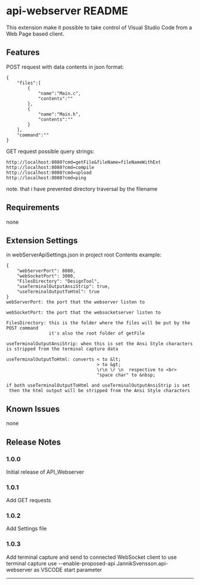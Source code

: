 # api-webserver README

This extension make it possible to take control of Visual Studio Code from a Web Page based client.


## Features

POST request with data contents in json format:
```
{
    "files":[
        {
            "name":"Main.c",
            "contents":""
        },
        {
            "name":"Main.h",
            "contents":""
        }
    ],
    "command":""
}
```
GET request
possible query strings:
```
http://localhost:8080?cmd=getFile&fileName=fileNameWithExt
http://localhost:8080?cmd=compile
http://localhost:8080?cmd=upload
http://localhost:8080?cmd=ping
```
note. that i have prevented directory traversal by the filename

## Requirements
none
## Extension Settings
in webServerApiSettings.json in project root
Contents example:
```
{
    "webServerPort": 8080,
    "webSocketPort": 3000,
    "FilesDirectory": "DesignTool",
    "useTerminalOutputAnsiStrip": true,
    "useTerminalOutputToHtml": true
}
webServerPort: the port that the webserver listen to

webSocketPort: the port that the websocketserver listen to

FilesDirectory: this is the folder where the files will be put by the POST command
                it's also the root folder of getFile

useTerminalOutputAnsiStrip: when this is set the Ansi Style characters is stripped from the terminal capture data

useTerminalOutputToHtml: converts < to &lt;
                                  > to &gt;
                                  \r\n \r \n  respective to <br>
                                  "space char" to &nbsp;

if both useTerminalOutputToHtml and useTerminalOutputAnsiStrip is set
 then the html output will be stripped from the Ansi Style characters
```		         

## Known Issues
none
## Release Notes

### 1.0.0

Initial release of API_Webserver

### 1.0.1

Add GET requests

### 1.0.2

Add Settings file

### 1.0.3

Add terminal capture and send to connected WebSocket client
to use terminal capture use --enable-proposed-api JannikSvensson.api-webserver as VSCODE start parameter


-----------------------------------------------------------------------------------------------------------
<!---
### For more information

* [Visual Studio Code's Markdown Support](http://code.visualstudio.com/docs/languages/markdown)
 * [Markdown Syntax Reference](https://help.github.com/articles/markdown-basics/)

**Enjoy!**
 -->